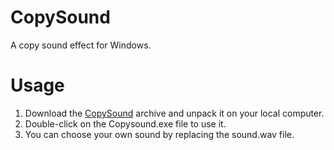 # CopySound
A copy sound effect for Windows.

# Usage
1. Download the [CopySound](./CopySound.zip) archive and unpack it on your local computer.
2. Double-click on the Copysound.exe file to use it.
3. You can choose your own sound by replacing the sound.wav file.
